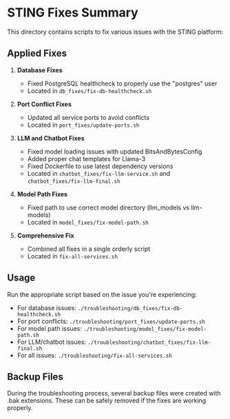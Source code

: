 # STING Fixes Summary

This directory contains scripts to fix various issues with the STING platform:

## Applied Fixes

1. **Database Fixes**
   - Fixed PostgreSQL healthcheck to properly use the "postgres" user
   - Located in `db_fixes/fix-db-healthcheck.sh`

2. **Port Conflict Fixes**
   - Updated all service ports to avoid conflicts
   - Located in `port_fixes/update-ports.sh`

3. **LLM and Chatbot Fixes**
   - Fixed model loading issues with updated BitsAndBytesConfig
   - Added proper chat templates for Llama-3
   - Fixed Dockerfile to use latest dependency versions
   - Located in `chatbot_fixes/fix-llm-service.sh` and `chatbot_fixes/fix-llm-final.sh`

4. **Model Path Fixes**
   - Fixed path to use correct model directory (llm_models vs llm-models)
   - Located in `model_fixes/fix-model-path.sh`

5. **Comprehensive Fix**
   - Combined all fixes in a single orderly script
   - Located in `fix-all-services.sh`

## Usage

Run the appropriate script based on the issue you're experiencing:

- For database issues: `./troubleshooting/db_fixes/fix-db-healthcheck.sh`
- For port conflicts: `./troubleshooting/port_fixes/update-ports.sh`
- For model path issues: `./troubleshooting/model_fixes/fix-model-path.sh`
- For LLM/chatbot issues: `./troubleshooting/chatbot_fixes/fix-llm-final.sh`
- For all issues: `./troubleshooting/fix-all-services.sh`

## Backup Files

During the troubleshooting process, several backup files were created with .bak extensions.
These can be safely removed if the fixes are working properly.
